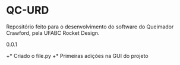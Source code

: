 # QC-URD
Repositório feito para o desenvolvimento do software do Queimador Crawford, pela UFABC Rocket Design.

0.0.1

+* Criado o file.py
+* Primeiras adições na GUI do projeto
